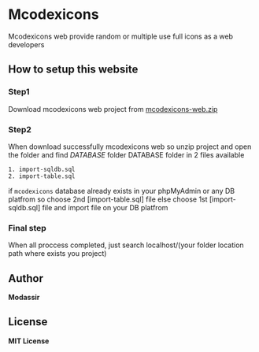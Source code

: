 # Mcodexicons
Mcodexicons web provide random or multiple use full icons as a web developers

## How to setup this website

### Step1

Download mcodexicons web project from [mcodexicons-web.zip](https://mcodexpro.github.io/mcodexicons)

### Step2

When download successfully mcodexicons web so unzip project and open the folder and find _DATABASE_ folder
DATABASE folder in 2 files available 
```
1. import-sqldb.sql
2. import-table.sql
```
if `mcodexicons` database already exists in your phpMyAdmin or any DB platfrom 
so choose 2nd [import-table.sql] file else choose 1st [import-sqldb.sql] file
and import file on your DB platfrom

### Final step
When all proccess completed, just search localhost/(your folder location path where exists you project)


## Author
**Modassir**

## License
**MIT License**
